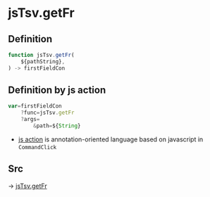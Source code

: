 # jsTsv.getFr

## Definition

```js.js
function jsTsv.getFr(
	${pathString},
) -> firstFieldCon
```


## Definition by js action

```js.js
var=firstFieldCon
	?func=jsTsv.getFr
	?args=
		&path=${String}
```

- [js action](#) is annotation-oriented language based on javascript in `CommandClick`



## Src

-> [jsTsv.getFr](https://github.com/puutaro/CommandClick/blob/master/app/src/main/java/com/puutaro/commandclick/fragment_lib/terminal_fragment/js_interface/tsv/JsTsv.kt#L69)


